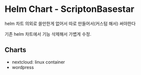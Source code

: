 # Helm Chart - ScriptonBasestar

helm 차트 의외로 쓸만한게 없어서 따로 만들어서(커스텀 해서) 써야한다

기존 helm 차트에서 기능 삭제해서 가볍게 수정.

## Charts
- nextcloud: linux container
- wordpress
